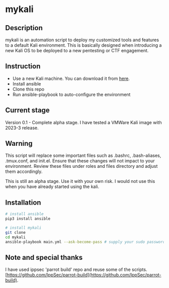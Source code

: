 # mykali 

## Description

mykali is an automation script to deploy my customized tools and features to a default Kali environment. This is basically designed when introducing a new Kali OS to be deployed to a new pentesting or CTF engagement. 

## Instruction

- Use a new Kali machine. You can download it from [here](https://www.kali.org/get-kali/#kali-platforms). 
- Install ansible
- Clone this repo
- Run ansible-playbook to auto-configure the environment

## Current stage

Version 0.1 - Complete alpha stage. I have tested a VMWare Kali image with 2023-3 release. 

## Warning
This script will replace some important files such as .bashrc, .bash-aliases, .tmux.conf, and init.el. Ensure that these changes will not impact to your environment. Review these files under roles and files directory and adjust them accordingly. 

This is still an alpha stage. Use it with your own risk. I would not use this when you have already started using the kali.  

## Installation

```bash
# install ansible
pip3 install ansible 

# install mykali
git clone 
cd mykali
ansible-playbook main.yml --ask-become-pass # supply your sudo password
```
## Note and special thanks

I have used ippsec 'parrot build' repo and reuse some of the scripts. [https://github.com/IppSec/parrot-build](https://github.com/IppSec/parrot-build). 


